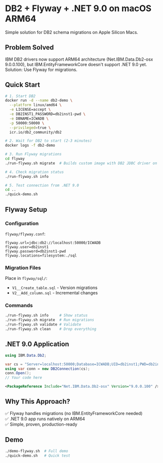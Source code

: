 # DB2 + Flyway + .NET 9.0 on macOS ARM64

Simple solution for DB2 schema migrations on Apple Silicon Macs.

## Problem Solved

IBM DB2 drivers now support ARM64 architecture (Net.IBM.Data.Db2-osx 9.0.0.100), but IBM.EntityFrameworkCore doesn't support .NET 9.0 yet. Solution: Use Flyway for migrations.

## Quick Start

```bash
# 1. Start DB2
docker run -d --name db2-demo \
  --platform linux/amd64 \
  -e LICENSE=accept \
  -e DB2INST1_PASSWORD=db2inst1-pwd \
  -e DBNAME=ICWADB \
  -p 50000:50000 \
  --privileged=true \
  icr.io/db2_community/db2

# 2. Wait for DB2 to start (2-3 minutes)
docker logs -f db2-demo

# 3. Run Flyway migrations
cd flyway
./run-flyway.sh migrate  # Builds custom image with DB2 JDBC driver on first run

# 4. Check migration status
./run-flyway.sh info

# 5. Test connection from .NET 9.0
cd ..
./quick-demo.sh
```

## Flyway Setup

### Configuration
`flyway/flyway.conf`:
```properties
flyway.url=jdbc:db2://localhost:50000/ICWADB
flyway.user=db2inst1
flyway.password=db2inst1-pwd
flyway.locations=filesystem:./sql
```

### Migration Files
Place in `flyway/sql/`:
- `V1__Create_table.sql` - Version migrations
- `V2__Add_column.sql` - Incremental changes

### Commands
```bash
./run-flyway.sh info     # Show status
./run-flyway.sh migrate  # Run migrations
./run-flyway.sh validate # Validate
./run-flyway.sh clean    # Drop everything
```

## .NET 9.0 Application

```csharp
using IBM.Data.Db2;

var cs = "Server=localhost:50000;Database=ICWADB;UID=db2inst1;PWD=db2inst1-pwd;";
using var conn = new DB2Connection(cs);
conn.Open();
// Your code here
```

```xml
<PackageReference Include="Net.IBM.Data.Db2-osx" Version="9.0.0.100" />
```

## Why This Approach?

✅ Flyway handles migrations (no IBM.EntityFrameworkCore needed)  
✅ .NET 9.0 app runs natively on ARM64  
✅ Simple, proven, production-ready

## Demo

```bash
./demo-flyway.sh  # Full demo
./quick-demo.sh   # Quick test
```